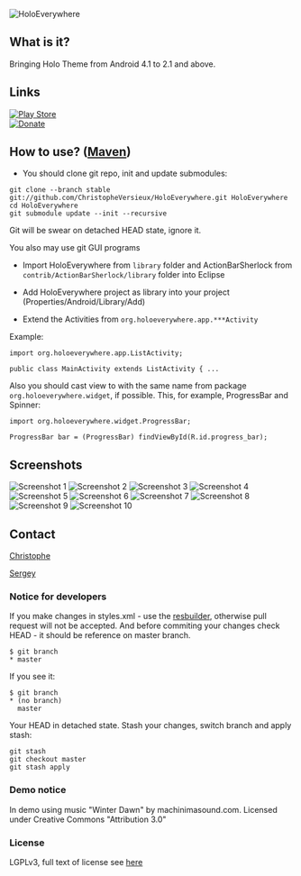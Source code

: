 ![HoloEverywhere](https://raw.github.com/ChristopheVersieux/HoloEverywhere/master/website/src/main/webapp/github-res/logo.png "HoloEverywhere")

## What is it?
Bringing Holo Theme from Android 4.1 to 2.1 and above.
## Links
[![Play Store](https://raw.github.com/ChristopheVersieux/HoloEverywhere/master/website/src/main/webapp/github-res/play_store_button.png)][Play Store]  
[![Donate](https://raw.github.com/ChristopheVersieux/HoloEverywhere/master/website/src/main/webapp/github-res/donate_button.png)][Donate]
## How to use? ([Maven][Build with Maven])

* You should clone git repo, init and update submodules:

```
git clone --branch stable git://github.com/ChristopheVersieux/HoloEverywhere.git HoloEverywhere
cd HoloEverywhere
git submodule update --init --recursive
```
Git will be swear on detached HEAD state, ignore it.

You also may use git GUI programs

* Import HoloEverywhere from `library` folder and ActionBarSherlock from `contrib/ActionBarSherlock/library` folder into Eclipse

* Add HoloEverywhere project as library into your project (Properties/Android/Library/Add)

* Extend the Activities from `org.holoeverywhere.app.***Activity`

Example:

```
import org.holoeverywhere.app.ListActivity;

public class MainActivity extends ListActivity { ...
```
Also you should cast view to with the same name from package `org.holoeverywhere.widget`, if possible. This, for example, ProgressBar and Spinner:
```
import org.holoeverywhere.widget.ProgressBar;

ProgressBar bar = (ProgressBar) findViewById(R.id.progress_bar);
```

## Screenshots
![Screenshot 1](https://raw.github.com/ChristopheVersieux/HoloEverywhere/master/website/src/main/webapp/img/screenshots/1.png "Screenshot 1")
![Screenshot 2](https://raw.github.com/ChristopheVersieux/HoloEverywhere/master/website/src/main/webapp/img/screenshots/2.png "Screenshot 2")
![Screenshot 3](https://raw.github.com/ChristopheVersieux/HoloEverywhere/master/website/src/main/webapp/img/screenshots/3.png "Screenshot 3")
![Screenshot 4](https://raw.github.com/ChristopheVersieux/HoloEverywhere/master/website/src/main/webapp/img/screenshots/4.png "Screenshot 4")
![Screenshot 5](https://raw.github.com/ChristopheVersieux/HoloEverywhere/master/website/src/main/webapp/img/screenshots/5.png "Screenshot 5")
![Screenshot 6](https://raw.github.com/ChristopheVersieux/HoloEverywhere/master/website/src/main/webapp/img/screenshots/6.png "Screenshot 6")
![Screenshot 7](https://raw.github.com/ChristopheVersieux/HoloEverywhere/master/website/src/main/webapp/img/screenshots/7.png "Screenshot 7")
![Screenshot 8](https://raw.github.com/ChristopheVersieux/HoloEverywhere/master/website/src/main/webapp/img/screenshots/8.png "Screenshot 8")
![Screenshot 9](https://raw.github.com/ChristopheVersieux/HoloEverywhere/master/website/src/main/webapp/img/screenshots/9.png "Screenshot 9")
![Screenshot 10](https://raw.github.com/ChristopheVersieux/HoloEverywhere/master/website/src/main/webapp/img/screenshots/10.png "Screenshot 10")

## Contact
[Christophe](https://plus.google.com/108315424589085456181/posts "Google Plus")

[Sergey](mailto:prototypegamez@gmail.com "Send email to Sergey")

### Notice for developers
If you make changes in styles.xml - use the [resbuilder](https://github.com/ChristopheVersieux/HoloEverywhere/tree/master/resbuilder), otherwise pull request will not be accepted.
And before commiting your changes check HEAD - it should be reference on master branch.
```
$ git branch
* master
```
If you see it:
```
$ git branch
* (no branch)
  master
```
Your HEAD in detached state. Stash your changes, switch branch and apply stash:
```
git stash
git checkout master
git stash apply
```

### Demo notice
In demo using music "Winter Dawn" by machinimasound.com. Licensed under Creative Commons "Attribution 3.0"

### License
LGPLv3, full text of license see [here][License]

[Play Store]: https://play.google.com/store/apps/details?id=org.holoeverywhere.demo "Play Store"
[Donate]: https://www.paypal.com/cgi-bin/webscr?cmd=_donations&business=X7E7U7HNR36YN&lc=US&item_name=HoloEverywhere&currency_code=USD&bn=PP%2dDonationsBF%3adonate_button%2epng%3aNonHosted "Donate"
[Build with Maven]: https://github.com/ChristopheVersieux/HoloEverywhere/wiki/Maven "Build with maven"
[License]: https://raw.github.com/ChristopheVersieux/HoloEverywhere/master/LICENSE "LGPLv3"
